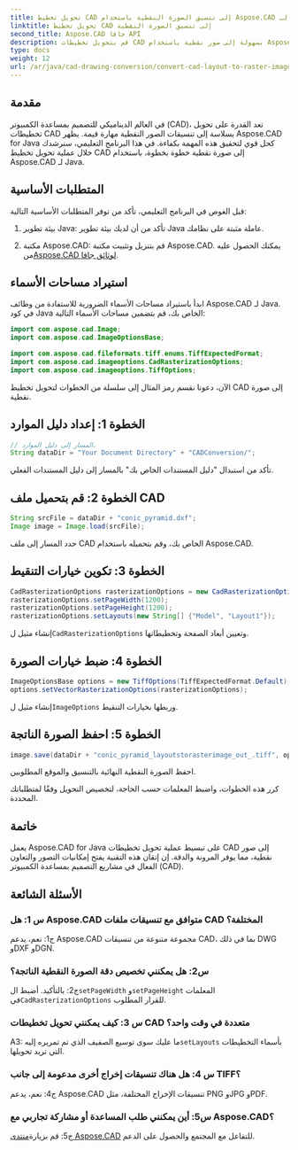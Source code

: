 ```yaml
---
title: تحويل تخطيط CAD إلى تنسيق الصورة النقطية باستخدام Aspose.CAD لـ Java
linktitle: تحويل تخطيط CAD إلى تنسيق الصورة النقطية
second_title: Aspose.CAD جافا API
description: قم بتحويل تخطيطات CAD بسهولة إلى صور نقطية باستخدام Aspose.CAD لـ Java. تصور عالي الجودة لتعزيز التعاون.
type: docs
weight: 12
url: /ar/java/cad-drawing-conversion/convert-cad-layout-to-raster-image/
---
```

## مقدمة

في العالم الديناميكي للتصميم بمساعدة الكمبيوتر (CAD)، تعد القدرة على تحويل تخطيطات CAD بسلاسة إلى تنسيقات الصور النقطية مهارة قيمة. يظهر Aspose.CAD for Java كحل قوي لتحقيق هذه المهمة بكفاءة. في هذا البرنامج التعليمي، سنرشدك خلال عملية تحويل تخطيط CAD إلى صورة نقطية خطوة بخطوة، باستخدام Aspose.CAD لـ Java.

## المتطلبات الأساسية

قبل الغوص في البرنامج التعليمي، تأكد من توفر المتطلبات الأساسية التالية:

1. بيئة تطوير Java: تأكد من أن لديك بيئة تطوير Java عاملة مثبتة على نظامك.

2.  مكتبة Aspose.CAD: قم بتنزيل وتثبيت مكتبة Aspose.CAD. يمكنك الحصول عليه من[Aspose.CAD لوثائق جافا](https://reference.aspose.com/cad/java/).

## استيراد مساحات الأسماء

ابدأ باستيراد مساحات الأسماء الضرورية للاستفادة من وظائف Aspose.CAD لـ Java. في كود Java الخاص بك، قم بتضمين مساحات الأسماء التالية:

```java
import com.aspose.cad.Image;
import com.aspose.cad.ImageOptionsBase;

import com.aspose.cad.fileformats.tiff.enums.TiffExpectedFormat;
import com.aspose.cad.imageoptions.CadRasterizationOptions;
import com.aspose.cad.imageoptions.TiffOptions;
```

الآن، دعونا نقسم رمز المثال إلى سلسلة من الخطوات لتحويل تخطيط CAD إلى صورة نقطية.
## الخطوة 1: إعداد دليل الموارد

```java
// المسار إلى دليل الموارد.
String dataDir = "Your Document Directory" + "CADConversion/";
```

تأكد من استبدال "دليل المستندات الخاص بك" بالمسار إلى دليل المستندات الفعلي.

## الخطوة 2: قم بتحميل ملف CAD

```java
String srcFile = dataDir + "conic_pyramid.dxf";
Image image = Image.load(srcFile);
```

حدد المسار إلى ملف CAD الخاص بك، وقم بتحميله باستخدام Aspose.CAD.

## الخطوة 3: تكوين خيارات التنقيط

```java
CadRasterizationOptions rasterizationOptions = new CadRasterizationOptions();
rasterizationOptions.setPageWidth(1200);
rasterizationOptions.setPageHeight(1200);
rasterizationOptions.setLayouts(new String[] {"Model", "Layout1"});
```

 إنشاء مثيل ل`CadRasterizationOptions` وتعيين أبعاد الصفحة وتخطيطاتها.

## الخطوة 4: ضبط خيارات الصورة

```java
ImageOptionsBase options = new TiffOptions(TiffExpectedFormat.Default);
options.setVectorRasterizationOptions(rasterizationOptions);
```

 إنشاء مثيل ل`ImageOptions` وربطها بخيارات التنقيط.

## الخطوة 5: احفظ الصورة الناتجة

```java
image.save(dataDir + "conic_pyramid_layoutstorasterimage_out_.tiff", options);
```

احفظ الصورة النقطية النهائية بالتنسيق والموقع المطلوبين.

كرر هذه الخطوات، واضبط المعلمات حسب الحاجة، لتخصيص التحويل وفقًا لمتطلباتك المحددة.

## خاتمة

يعمل Aspose.CAD for Java على تبسيط عملية تحويل تخطيطات CAD إلى صور نقطية، مما يوفر المرونة والدقة. إن إتقان هذه التقنية يفتح إمكانيات التصور والتعاون الفعال في مشاريع التصميم بمساعدة الكمبيوتر (CAD).

## الأسئلة الشائعة

### س 1: هل Aspose.CAD متوافق مع تنسيقات ملفات CAD المختلفة؟

ج1: نعم، يدعم Aspose.CAD مجموعة متنوعة من تنسيقات CAD، بما في ذلك DWG وDXF وDGN.

### س2: هل يمكنني تخصيص دقة الصورة النقطية الناتجة؟

 ج2: بالتأكيد. أضبط ال`setPageWidth` و`setPageHeight` المعلمات في`CadRasterizationOptions` للقرار المطلوب.

### س 3: كيف يمكنني تحويل تخطيطات CAD متعددة في وقت واحد؟

 A3: ما عليك سوى توسيع الصفيف الذي تم تمريره إليه`setLayouts` بأسماء التخطيطات التي تريد تحويلها.

### س 4: هل هناك تنسيقات إخراج أخرى مدعومة إلى جانب TIFF؟

ج4: نعم، يدعم Aspose.CAD تنسيقات الإخراج المختلفة، مثل PNG وJPG وPDF.

### س5: أين يمكنني طلب المساعدة أو مشاركة تجاربي مع Aspose.CAD؟

ج5: قم بزيارة[منتدى Aspose.CAD](https://forum.aspose.com/c/cad/19) للتفاعل مع المجتمع والحصول على الدعم.
